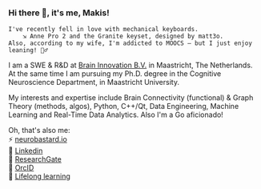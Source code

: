 ### Hi there 👋, it's me, Makis!

```
I've recently fell in love with mechanical keyboards.
    ⇲ Anne Pro 2 and the Granite keyset, designed by matt3o.
Also, according to my wife, I'm addicted to MOOCS — but I just enjoy leaning! 🤷‍♂️
```

I am a SWE & R&D  at [Brain Innovation B.V.](https://www.brainvoyager.com) in Maastricht, The Netherlands. At the same time I am pursuing my Ph.D. degree in the Cognitive Neuroscience Department, in Maastricht University.

My interests and expertise include Brain Connectivity (functional) & Graph Theory (methods, algos), Python, C++/Qt, Data Engineering, Machine Learning and Real-Time Data Analytics. Also I'm a Go aficionado!

Oh, that's also me:<br/>
⚡ [neurobastard.io](https://neurobastard.io)<br/>
💬 [Linkedin](https://www.linkedin.com/in/makism/)<br/>
🌱 [ResearchGate](https://researchgate.net/profile/Avraam_Marimpis)<br/>
🔭 [OrcID](orcid.org/0000-0003-1551-9940)<br/>
📓 [Lifelong learning](https://github.com/makism/lifelong-learning)
